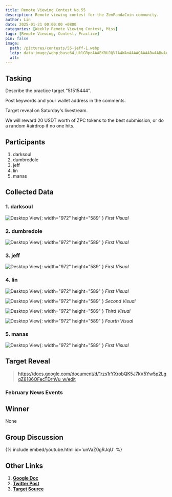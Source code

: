 ```yaml
---
title: Remote Viewing Contest No.55
description: Remote viewing contest for the ZenPandaCoin community.
author: Lin
date: 2025-01-21 00:00:00 +0800
categories: [Weekly Remote Viewing Contest, Miss]
tags: [Remote Viewing, Contest, Practice]
pin: false
image:
  path: /pictures/contests/55-jeff-1.webp
  lqip: data:image/webp;base64,UklGRpoAAABXRUJQVlA4WAoAAAAQAAAADwAABwAAQUxQSDIAAAARL0AmbZurmr57yyIiqE8oiG0bejIYEQTgqiDA9vqnsUSI6H+oAERp2HZ65qP/VIAWAFZQOCBCAAAA8AEAnQEqEAAIAAVAfCWkAALp8sF8rgRgAP7o9FDvMCkMde9PK7euH5M1m6VWoDXf2FkP3BqV0ZYbO6NA/VFIAAAA
  alt:
---
```


## Tasking

Describe the practice target "51515444".

Post keywords and your wallet address in the comments.

Target reveal on Saturday's livestream.

We will reward 20 USDT worth of ZPC tokens to the best submission, or do a random #airdrop if no one hits.


## Participants

1. darksoul
2. dumbredole
3. jeff
4. lin
5. manas


## Collected Data

### 1. darksoul

![Desktop View](/pictures/contests/55-darksoul-1.webp){: width="972" height="589" }
_First Visual_

### 2. dumbredole

![Desktop View](/pictures/contests/55-dumbredole-1.webp){: width="972" height="589" }
_First Visual_

### 3. jeff

![Desktop View](/pictures/contests/55-jeff-1.webp){: width="972" height="589" }
_First Visual_

### 4. lin

![Desktop View](/pictures/contests/55-lin-1.webp){: width="972" height="589" }
_First Visual_

![Desktop View](/pictures/contests/55-lin-2.webp){: width="972" height="589" }
_Second Visual_

![Desktop View](/pictures/contests/55-lin-3.webp){: width="972" height="589" }
_Third Visual_

![Desktop View](/pictures/contests/55-lin-4.webp){: width="972" height="589" }
_Fourth Visual_

### 5. manas

![Desktop View](/pictures/contests/55-manas-1.webp){: width="972" height="589" }
_First Visual_


## Target Reveal

> https://docs.google.com/document/d/1rzs1rYXrobQK5J7kV5Yw5p2LgqZ8186OFecTDrhVu_w/edit


### February News Events


## Winner

None


## Group Discussion

{% include embed/youtube.html id='unVaZ0gRJqU' %}


## Other Links

1. [**Google Doc**][Google Doc]
2. [**Twitter Post**][Twitter Post]
3. [**Target Source**][Target Source]


[Google Doc]: https://docs.google.com/document/d/1rzs1rYXrobQK5J7kV5Yw5p2LgqZ8186OFecTDrhVu_w/edit
[Twitter Post]: https://x.com/ZenPandaCoin/status/1881720014233031120
[Target Source]: https://docs.google.com/document/d/1rzs1rYXrobQK5J7kV5Yw5p2LgqZ8186OFecTDrhVu_w/edit
